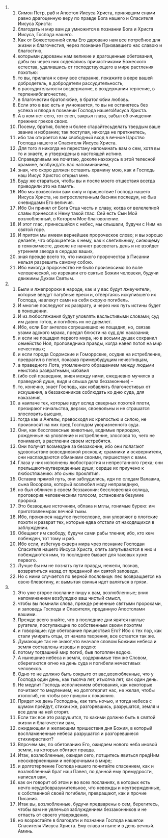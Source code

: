 <ol>
  <li>
    <ol>
      <li>Симон Петр, раб и Апостол Иисуса Христа, принявшим снами равно драгоценную веру по правде Бога нашего и Спасителя Иисуса Христа:</li>
      <li>благодать и мир вам да умножится в познании Бога и Христа Иисуса, Господа нашего.</li>
      <li>Как от Божественной силы Его даровано нам все потребное для жизни и благочестия, через познание Призвавшего нас славою и благостию,</li>
      <li>которыми дарованы нам великие и драгоценные обетования, дабы вы через них соделались причастниками Божеского естества, удалившись от господствующего в мире растления похотью:</li>
      <li>то вы, прилагая к сему все старание, покажите в вере вашей добродетель, в добродетели рассудительность,</li>
      <li>в рассудительности воздержание, в воздержании терпение, в терпенииблагочестие,</li>
      <li>в благочестии братолюбие, в братолюбии любовь.</li>
      <li>Если это в вас есть и умножается, то вы не останетесь без успеха и плода в познании Господа нашегоИисуса Христа.</li>
      <li>А в ком нет сего, тот слеп, закрыл глаза, забыл об очищении прежних грехов своих.</li>
      <li>Посему, братия, более и более старайтесьделать твердым ваше звание и избрание; так поступая, никогда не преткнетесь,</li>
      <li>ибо так откроется вам свободный вход в вечное Царство Господа нашего и Спасителя Иисуса Христа.</li>
      <li>Для того я никогда не перестану напоминать вам о сем, хотя вы то и знаете, и утверждены в настоящей истине.</li>
      <li>Справедливым же почитаю, доколе нахожусь в этой телесной храмине, возбуждать вас напоминанием,</li>
      <li>зная, что скоро должен оставить храмину мою, как и Господь наш Иисус Христос открыл мне.</li>
      <li>Буду же стараться, чтобы вы и после моего отшествия всегда приводили это на память.</li>
      <li>Ибо мы возвестили вам силу и пришествие Господа нашего Иисуса Христа, не хитросплетенным басням последуя, но быв очевидцами Его величия.</li>
      <li>Ибо Он принял от Бога Отца честь и славу, когда от велелепной славы принесся к Нему такой глас: Сей есть Сын Мой возлюбленный, в Котором Мое благоволение.</li>
      <li>И этот глас, принесшийся с небес, мы слышали, будучи с Ним на святой горе.</li>
      <li>И притом мы имеем вернейшее пророческое слово; и вы хорошо делаете, что обращаетесь к нему, как к светильнику, сияющему в темномместе, доколе не начнет рассветать день и не взойдет утренняя звезда в сердцах ваших,</li>
      <li>зная прежде всего то, что никакого пророчества в Писании нельзя разрешить самому собою.</li>
      <li>Ибо никогда пророчество не было произносимо по воле человеческой, но изрекали его святые Божии человеки, будучи движимы Духом Святым.</li>
    </ol>
  </li>
  <li>
    <ol>
      <li>Были и лжепророки в народе, как и у вас будут лжеучители, которые введут пагубные ереси и, отвергаясь искупившего их Господа, навлекут сами на себя скорую погибель.</li>
      <li>И многие последуют их разврату, и через них путь истины будет в поношении.</li>
      <li>И из любостяжания будут уловлять васльстивыми словами; суд им давно готов, и погибель их не дремлет.</li>
      <li>Ибо, если Бог ангелов согрешивших не пощадил, но, связав узами адского мрака, предал блюсти на суд для наказания;</li>
      <li>и если не пощадил первого мира, но в восьми душах сохранил семейство Ноя, проповедника правды, когда навел потоп на мир нечестивых;</li>
      <li>и если города Содомские и Гоморрские, осудив на истребление, превратил в пепел, показав примербудущим нечестивцам,</li>
      <li>а праведного Лота, утомленного обращением между людьми неистово развратными, избавил</li>
      <li>(ибо сей праведник, живя между ними, ежедневно мучился в праведной душе, видя и слыша дела беззаконные) –</li>
      <li>то, конечно, знает Господь, как избавлять благочестивых от искушения, а беззаконников соблюдать ко дню суда, для наказания,</li>
      <li>а наипаче тех, которые идут вслед скверных похотей плоти, презирают начальства, дерзки, своевольны и не страшатся злословить высших,</li>
      <li>тогда как и Ангелы, превосходя их крепостью и силою, не произносят на них пред Господом укоризненного суда.</li>
      <li>Они, как бессловесные животные, водимые природою, рожденные на уловление и истребление, злословя то, чего не понимают, в растлении своем истребятся.</li>
      <li>Они получат возмездие за беззаконие, ибо они полагают удовольствие вовседневной роскоши; срамники и осквернители, они наслаждаются обманами своими, пиршествуя с вами.</li>
      <li>Глаза у них исполнены любострастия и непрестанного греха; они прельщаютнеутвержденные души; сердце их приучено к любостяжанию: это сыны проклятия.</li>
      <li>Оставив прямой путь, они заблудились, идя по следам Валаама, сына Восорова, который возлюбил мзду неправедную,</li>
      <li>но был обличен в своем беззаконии: бессловесная ослица, проговорив человеческим голосом, остановила безумие пророка.</li>
      <li>Это безводные источники, облака и мглы, гонимые бурею: им приготовленмрак вечной тьмы.</li>
      <li>Ибо, произнося надутое пустословие, они уловляют в плотские похоти и разврат тех, которые едва отстали от находящихся в заблуждении.</li>
      <li>Обещают им свободу, будучи сами рабы тления; ибо, кто кем побежден, тот тому и раб.</li>
      <li>Ибо если, избегнув скверн мира чрез познание Господаи Спасителя нашего Иисуса Христа, опять запутываются в них и побеждаются ими, то последнее бывает для таковых хуже первого.</li>
      <li>Лучше бы им не познать пути правды, нежели, познав, возвратиться назад от преданной им святой заповеди.</li>
      <li>Но с ними случается по верной пословице: пес возвращается на свою блевотину, и: вымытая свинья идет валяться в грязи.</li>
    </ol>
  </li>
  <li>
    <ol>
      <li>Это уже второе послание пишу к вам, возлюбленные; вних напоминанием возбуждаю ваш чистый смысл,</li>
      <li>чтобы вы помнили слова, прежде реченные святыми пророками, и заповедь Господа и Спасителя, преданную Апостолами вашими.</li>
      <li>Прежде всего знайте, что в последние дни явятся наглые ругатели, поступающие по собственным своим похотям</li>
      <li>и говорящие: где обетование пришествия Его? Ибо с тех пор, как стали умирать отцы, от начала творения, все остается так же.</li>
      <li>Думающие так не знают,что вначале словом Божиим небеса и земля составлены изводы и водою:</li>
      <li>потому тогдашний мир погиб, быв потоплен водою.</li>
      <li>А нынешние небеса и земля, содержимые тем же Словом, сберегаются огню на день суда и погибели нечестивых человеков.</li>
      <li>Одно то не должно быть сокрыто от вас,возлюбленные, что у Господа один день, как тысяча лет, итысяча лет, как один день.</li>
      <li>Не медлит Господь исполнением обетования, как некоторые почитают то медлением; но долготерпит нас, не желая, чтобы ктопогиб, но чтобы все пришли к покаянию.</li>
      <li>Придет же день Господень, как тать ночью, и тогда небеса с шумом прейдут, стихии же, разгоревшись, разрушатся, земля и все дела на ней сгорят.</li>
      <li>Если так все это разрушится, то какими должно быть в святой жизни и благочестии вам,</li>
      <li>ожидающим и желающим пришествия дня Божия, в который воспламененные небеса разрушатся и разгоревшиеся стихиирастают?</li>
      <li>Впрочем мы, по обетованию Его, ожидаем нового неба иновой земли, на которых обитает правда.</li>
      <li>Итак, возлюбленные, ожидая сего, потщитесь явиться предНим неоскверненными и непорочными в мире;</li>
      <li>и долготерпение Господа нашего почитайте спасением, как и возлюбленный брат наш Павел, по данной ему премудрости, написал вам,</li>
      <li>как он говорит об этом и во всех посланиях, в которых есть нечто неудобовразумительное, что невежды и неутвержденные, к собственной своей погибели, превращают, как и прочие Писания.</li>
      <li>Итак вы, возлюбленные, будучи предварены о сем, берегитесь, чтобы вам не увлечься заблуждением беззаконников и не отпасть от своего утверждения,</li>
      <li>но возрастайте в благодати и познании Господа нашегои Спасителя Иисуса Христа. Ему слава и ныне и в день вечный. Аминь.</li>
    </ol>
  </li>
</ol>